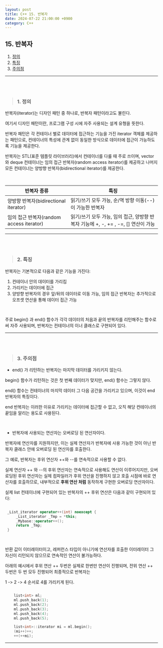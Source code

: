 ```yaml
---
layout: post
title: C++ 15. 반복자
date: 2024-07-22 21:00:00 +0900
category: C++
---
```


## 15. 반복자

1. [정의](#1-정의)
2. [특징](#2-특징)
3. [주의점](#3-주의점)

---

<br><br>

>###  1. 정의

반복자(iterator)는 디자인 패턴 중 하나로, 반복자 패턴이라고도 불린다.

여기서 디자인 패턴이란, 프로그램 구성 시에 자주 사용되는 설계 유형을 뜻한다.

반복자 패턴은 각 컨테이너 별로 데이터에 접근하는 기능을 가진 iterator 객체를 제공하는 패턴으로, 컨테이너의 특성에 관계 없이 동일한 방식으로 데이터에 접근이 가능하도록 기능을 제공한다.

반복자는 STL(표준 템플릿 라이브러리)에서 컨테이너를 다룰 때 주로 쓰이며, vector 와 deque 컨테이너는 임의 접근 반복자(random access iterator)를 제공하고 나머지 모든 컨테이너는 양방향 반복자(bidirectional iterator)를 제공한다.

<br>

|반복자 종류|특징|
|---|---|
|양방향 반복자(bidirectional iterator)|읽기/쓰기 모두 가능, 순/역 방향 이동(--)이 가능한 반복자|
|임의 접근 반복자(random access iterator)|읽기/쓰기 모두 가능, 임의 접근, 양방향 반복자 기능에 +, -, += , -=, [] 연산이 가능|

---

<br><br>

>### 2. 특징

반복자는 기본적으로 다음과 같은 기능을 가진다:

1. 컨테이너 안의 데이터를 가리킴
2. 가리키는 데이터에 접근
3. 양방향 반복자의 경우 앞/뒤의 데이터로 이동 가능, 임의 접근 반복자는 추가적으로 오프셋 연산을 통해 데이터 접근 가능

<br>

주로 begin() 과 end() 함수가 각각 데이터의 처음과 끝의 반복자를 리턴해주는 함수로써 자주 사용되며, 반복자는 컨테이너의 이너 클래스로 구현되어 있다.

---

<br><br>

>### 3. 주의점

- end() 가 리턴하는 반복자는 마지막 데이터를 가리키지 않는다.

begin() 함수가 리턴하는 것은 첫 번째 데이터가 맞지만, end() 함수는 그렇지 않다.

end() 함수는 컨테이너의 마지막 데이터 그 다음 공간을 가리키고 있으며, 이것이 end 반복자의 특징이다.

end 반복자는 이러한 이유로 가리키는 데이터에 접근할 수 없고, 오직 해당 컨테이너의 끝임을 알리는 용도로 사용된다.


<br>

- 반복자에 사용되는 연산자는 오버로딩 된 연산자이다.

반복자에 연산자를 지원하지만, 이는 실제 연산자가 반복자에 사용 가능한 것이 아닌 반복자 클래스 안에 오버로딩 된 연산자를 호출한다.

그 예로, 반복자는 후위 연산자 ++와 --를 연속적으로 사용할 수 없다.

실제 연산자 ++ 와 --의 후위 연산자는 연속적으로 사용해도 연산이 이루어지지만, 오버로딩된 후위 연산자는 실제 컴파일러가 후위 연산을 진행하지 않고 호출 시점에 바로 연산자를 호출하므로, 내부적으로 **후위 연산 처럼** 동작하게 구현한 오버로딩 연산자이다.

실제 list 컨테이너에 구현되어 있는 반복자의 ++ 후위 연산은 다음과 같이 구현되어 있다:

```cpp
 
 _List_iterator operator++(int) noexcept {
     _List_iterator _Tmp = *this;
     _Mybase::operator++();
     return _Tmp;
 }

 ```


<br>

반환 값이 이터레이터이고, 레퍼런스 타입이 아니기에 연산자를 호출한 이터레이터 그 자신이 리턴되지 않으므로 연속적인 연산이 불가능하다.

아래의 예시에서 후위 연산 ++ 두번은 실제로 한번만 연산이 진행되며, 전위 연산 ++ 두번은 두 번 모두 진행되어 최종적으로 반복자는

1 -> 2 -> 4 순서로 4를 가리키게 된다.

```cpp

	list<int> ml;
	ml.push_back(1);
	ml.push_back(2);
	ml.push_back(3);
	ml.push_back(4);
	ml.push_back(5);

	list<int>::iterator mi = ml.begin();
	(mi++)++;
	++(++mi);

```

---